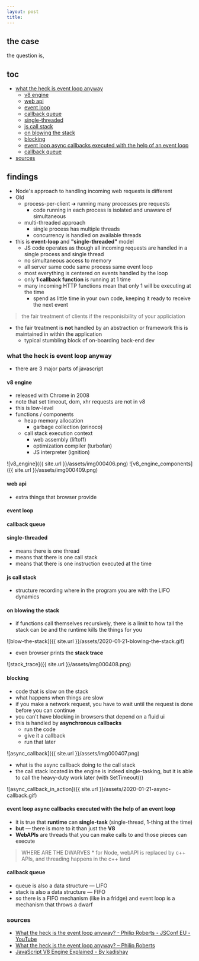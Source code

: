 ```yaml
---
layout: post
title:
---
```

## the case	
the question is, 

## toc
<!-- TOC -->

- [what the heck is event loop anyway](#what-the-heck-is-event-loop-anyway)
    - [v8 engine](#v8-engine)
    - [web api](#web-api)
    - [event loop](#event-loop)
    - [callback queue](#callback-queue)
    - [single-threaded](#single-threaded)
    - [js call stack](#js-call-stack)
    - [on blowing the stack](#on-blowing-the-stack)
    - [blocking](#blocking)
    - [event loop async callbacks executed with the help of an event loop](#event-loop-async-callbacks-executed-with-the-help-of-an-event-loop)
    - [callback queue](#callback-queue)
- [sources](#sources)

<!-- /TOC -->

## findings
* Node's approach to handling incoming web requests is different
* Old
    * process-per-client ➔ running many processes pre requests
        * code running in each process is isolated and unaware of simultaneous
    * multi-threaded approach
        * single process has multiple threads
        * concurrency is handled on available threads
* this is **event-loop** and **"single-threaded"** model
    * JS code operates as though all incoming requests are handled in a single process and single thread
    * no simultaneous access to memory
    * all server same code same process same event loop
    * most everything is centered on events handled by the loop
    * only **1 callback function** is running at 1 time
    * many incoming HTTP functions mean that only 1 will be executing at the time
        * spend as little time in your own code, keeping it ready to receive the next event

> the fair treatment of clients if the responisibility of your appliciation

* the fair treatment is **not** handled by an abstraction or framework this is maintained in within the application 
    * typical stumbling block of on-boarding back-end dev

### what the heck is event loop anyway
* there are 3 major parts of javascript

#### v8 engine
* released with Chrome in 2008
* note that set timeout, dom, xhr requests are not in v8
* this is low-level
* functions / components
    * heap memory allocation
        * garbage collection (orinoco)
    * call stack execution context
        * web assembly (liftoff)
        * optimization compiler (turbofan)
        * JS interpreter (ignition)

![v8_engine]({{ site.url }}/assets/img000406.png)
![v8_engine_components]({{ site.url }}/assets/img000409.png)

#### web api
* extra things that browser provide

#### event loop

#### callback queue

#### single-threaded
* means there is one thread
* means that there is one call stack
* means that there is one instruction executed at the time

#### js call stack
* structure recording where in the program you are with the LIFO dynamics

#### on blowing the stack
* if functions call themselves recursively, there is a limit to how tall the stack can be and the runtime kills the things for you

![blow-the-stack]({{ site.url }}/assets/2020-01-21-blowing-the-stack.gif)

* even browser prints the **stack trace**

![stack_trace]({{ site.url }}/assets/img000408.png)

#### blocking
* code that is slow on the stack
* what happens when things are slow
* if you make a network request, you have to wait until the request is done before you can continue
* you can't have blocking in browsers that depend on a fluid ui
* this is handled by **asynchronous callbacks**
    * run the code
    * give it a callback
    * run that later

![async_callback]({{ site.url }}/assets/img000407.png)

* what is the async callback doing to the call stack
* the call stack located in the engine is indeed single-tasking, but it is able to call the heavy-duty work later (with SetTimeout())

![async_callback_in_action]({{ site.url }}/assets/2020-01-21-async-callback.gif)

#### event loop async callbacks executed with the help of an event loop
* it is true that **runtime** can **single-task** (single-thread, 1-thing at the time)
* **but** — there is more to it than just the **V8**
* **WebAPIs** are threads that you can make calls to and those pieces can execute
> WHERE ARE THE DWARVES
    * for Node, webAPI is replaced by c++ APIs, and threading happens in the c++ land 

#### callback queue
* queue is also a data structure — LIFO
* stack is also a data structure — FIFO
* so there is a FIFO mechanism (like in a fridge) and event loop is a mechanism that throws a dwarf 

### sources
* [What the heck is the event loop anyway? - Philip Roberts - JSConf EU - YouTube](https://www.youtube.com/watch?time_continue=178&v=8aGhZQkoFbQ&feature=emb_logo)
* [What the heck is the event loop anyway? – Philip Roberts](https://2014.jsconf.eu/speakers/philip-roberts-what-the-heck-is-the-event-loop-anyway.html)
* [JavaScript V8 Engine Explained - By kadishay](https://hackernoon.com/javascript-v8-engine-explained-3f940148d4ef)
